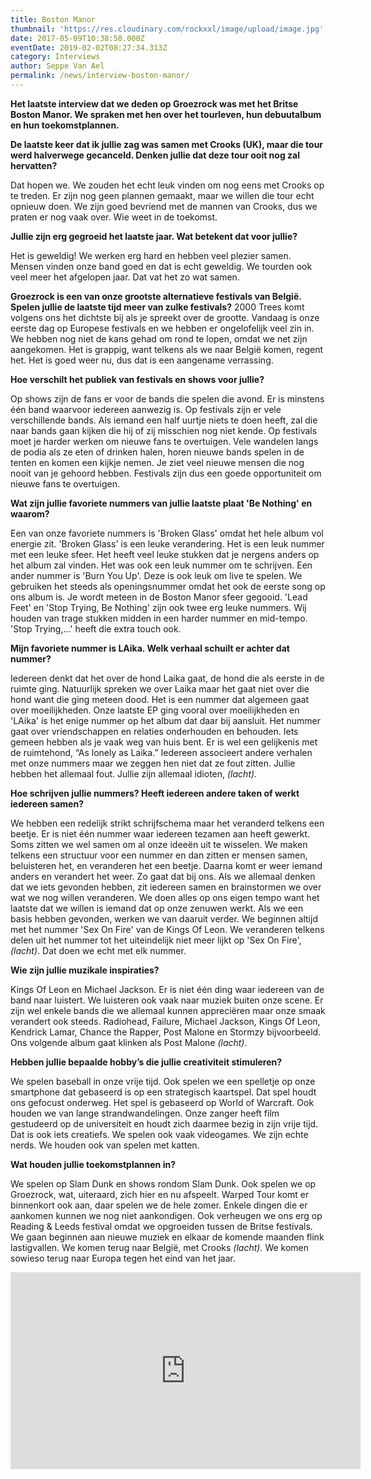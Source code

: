 ```yaml
---
title: Boston Manor
thumbnail: 'https://res.cloudinary.com/rockxxl/image/upload/image.jpg'
date: 2017-05-09T10:38:50.000Z
eventDate: 2019-02-02T08:27:34.313Z
category: Interviews
author: Seppe Van Ael
permalink: /news/interview-boston-manor/
---
```

**Het laatste interview dat we deden op Groezrock was met het Britse Boston Manor. We spraken met hen over het tourleven, hun debuutalbum en hun toekomstplannen.**

**De laatste keer dat ik jullie zag was samen met Crooks (UK), maar die tour werd halverwege gecanceld. Denken jullie dat deze tour ooit nog zal hervatten?**

Dat hopen we. We zouden het echt leuk vinden om nog eens met Crooks op te treden. Er zijn nog geen plannen gemaakt, maar we willen die tour echt opnieuw doen. We zijn goed bevriend met de mannen van Crooks, dus we praten er nog vaak over. Wie weet in de toekomst.

**Jullie zijn erg gegroeid het laatste jaar. Wat betekent dat voor jullie?**

Het is geweldig! We werken erg hard en hebben veel plezier samen. Mensen vinden onze band goed en dat is echt geweldig. We tourden ook veel meer het afgelopen jaar. Dat vat het zo wat samen.

**Groezrock is een van onze grootste alternatieve festivals van België. Spelen jullie de laatste tijd meer van zulke festivals?**
2000 Trees komt volgens ons het dichtste bij als je spreekt over de grootte. Vandaag is onze eerste dag op Europese festivals en we hebben er ongelofelijk veel zin in. We hebben nog niet de kans gehad om rond te lopen, omdat we net zijn aangekomen. Het is grappig, want telkens als we naar België komen, regent het. Het is goed weer nu, dus dat is een aangename verrassing.

**Hoe verschilt het publiek van festivals en shows voor jullie?**

Op shows zijn de fans er voor de bands die spelen die avond. Er is minstens één band waarvoor iedereen aanwezig is. Op festivals zijn er vele verschillende bands. Als iemand een half uurtje niets te doen heeft, zal die naar bands gaan kijken die hij of zij misschien nog niet kende. Op festivals moet je harder werken om nieuwe fans te overtuigen. Vele wandelen langs de podia als ze eten of drinken halen, horen nieuwe bands spelen in de tenten en komen een kijkje nemen. Je ziet veel nieuwe mensen die nog nooit van je gehoord hebben. Festivals zijn dus een goede opportuniteit om nieuwe fans te overtuigen.

**Wat zijn jullie favoriete nummers van jullie laatste plaat 'Be Nothing' en waarom?**

Een van onze favoriete nummers is 'Broken Glass' omdat het hele album vol energie zit. 'Broken Glass' is een leuke verandering. Het is een leuk nummer met een leuke sfeer. Het heeft veel leuke stukken dat je nergens anders op het album zal vinden. Het was ook een leuk nummer om te schrijven. Een ander nummer is 'Burn You Up'. Deze is ook leuk om live te spelen. We gebruiken het steeds als openingsnummer omdat het ook de eerste song op ons album is. Je wordt meteen in de Boston Manor sfeer gegooid. 'Lead Feet' en 'Stop Trying, Be Nothing' zijn ook twee erg leuke nummers. Wij houden van trage stukken midden in een harder nummer en mid-tempo. 'Stop Trying,…' heeft die extra touch ook.

**Mijn favoriete nummer is LAika. Welk verhaal schuilt er achter dat nummer?**

Iedereen denkt dat het over de hond Laika gaat, de hond die als eerste in de ruimte ging. Natuurlijk spreken we over Laika maar het gaat niet over die hond want die ging meteen dood. Het is een nummer dat algemeen gaat over moeilijkheden. Onze laatste EP ging vooral over moeilijkheden en 'LAika' is het enige nummer op het album dat daar bij aansluit. Het nummer gaat over vriendschappen en relaties onderhouden en behouden. Iets gemeen hebben als je vaak weg van huis bent. Er is wel een gelijkenis met de ruimtehond, “As lonely as Laika.” Iedereen associeert andere verhalen met onze nummers maar we zeggen hen niet dat ze fout zitten. Jullie hebben het allemaal fout. Jullie zijn allemaal idioten, _(lacht)._

**Hoe schrijven jullie nummers? Heeft iedereen andere taken of werkt iedereen samen?**

We hebben een redelijk strikt schrijfschema maar het veranderd telkens een beetje. Er is niet één nummer waar iedereen tezamen aan heeft gewerkt. Soms zitten we wel samen om al onze ideeën uit te wisselen. We maken telkens een structuur voor een nummer en dan zitten er mensen samen, beluisteren het, en veranderen het een beetje. Daarna komt er weer iemand anders en verandert het weer. Zo gaat dat bij ons. Als we allemaal denken dat we iets gevonden hebben, zit iedereen samen en brainstormen we over wat we nog willen veranderen. We doen alles op ons eigen tempo want het laatste dat we willen is iemand dat op onze zenuwen werkt. Als we een basis hebben gevonden, werken we van daaruit verder. We beginnen altijd met het nummer 'Sex On Fire' van de Kings Of Leon. We veranderen telkens delen uit het nummer tot het uiteindelijk niet meer lijkt op 'Sex On Fire', _(lacht)_. Dat doen we echt met elk nummer.

**Wie zijn jullie muzikale inspiraties?**

Kings Of Leon en Michael Jackson. Er is niet één ding waar iedereen van de band naar luistert. We luisteren ook vaak naar muziek buiten onze scene. Er zijn wel enkele bands die we allemaal kunnen appreciëren maar onze smaak verandert ook steeds. Radiohead, Failure, Michael Jackson, Kings Of Leon, Kendrick Lamar, Chance the Rapper, Post Malone en Stormzy bijvoorbeeld. Ons volgende album gaat klinken als Post Malone _(lacht)_.

**Hebben jullie bepaalde hobby’s die jullie creativiteit stimuleren?**

We spelen baseball in onze vrije tijd. Ook spelen we een spelletje op onze smartphone dat gebaseerd is op een strategisch kaartspel. Dat spel houdt ons gefocust onderweg. Het spel is gebaseerd op World of Warcraft. Ook houden we van lange strandwandelingen. Onze zanger heeft film gestudeerd op de universiteit en houdt zich daarmee bezig in zijn vrije tijd. Dat is ook iets creatiefs. We spelen ook vaak videogames. We zijn echte nerds. We houden ook van spelen met katten.

**Wat houden jullie toekomstplannen in?**

We spelen op Slam Dunk en shows rondom Slam Dunk. Ook spelen we op Groezrock, wat, uiteraard, zich hier en nu afspeelt. Warped Tour komt er binnenkort ook aan, daar spelen we de hele zomer. Enkele dingen die er aankomen kunnen we nog niet aankondigen. Ook verheugen we ons erg op Reading & Leeds festival omdat we opgroeiden tussen de Britse festivals. We gaan beginnen aan nieuwe muziek en elkaar de komende maanden flink lastigvallen. We komen terug naar België, met Crooks _(lacht)._ We komen sowieso terug naar Europa tegen het eind van het jaar.

<iframe width="560" height="315" src="https://www.youtube.com/embed/FsVAMSWobRo" frameborder="0" allow="accelerometer; autoplay; encrypted-media; gyroscope; picture-in-picture" allowfullscreen></iframe>
